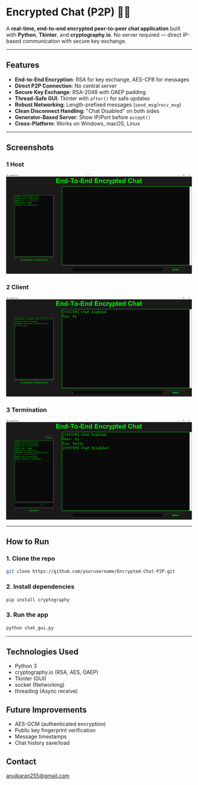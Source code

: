 # Encrypted Chat (P2P) 🔐💬

A **real-time, end-to-end encrypted peer-to-peer chat application** built with **Python**, **Tkinter**, and **cryptography.io**. No server required — direct IP-based communication with secure key exchange.

---

## Features

- **End-to-End Encryption**: RSA for key exchange, AES-CFB for messages
- **Direct P2P Connection**: No central server
- **Secure Key Exchange**: RSA-2048 with OAEP padding
- **Thread-Safe GUI**: Tkinter with `after()` for safe updates
- **Robust Networking**: Length-prefixed messages (`send_msg`/`recv_msg`)
- **Clean Disconnect Handling**: "Chat Disabled" on both sides
- **Generator-Based Server**: Show IP/Port before `accept()`
- **Cross-Platform**: Works on Windows, macOS, Linux

---

## Screenshots

### 1 Host
![image](https://github.com/anujkaran027/P2P-Encrypted-Chat/blob/12814e88958b6a79ddb47325476b64cf6d6130b6/screenshots/host.png)

### 2 Client
![image](https://github.com/anujkaran027/P2P-Encrypted-Chat/blob/12814e88958b6a79ddb47325476b64cf6d6130b6/screenshots/client.png)

### 3 Termination
![image](https://github.com/anujkaran027/P2P-Encrypted-Chat/blob/12814e88958b6a79ddb47325476b64cf6d6130b6/screenshots/terminated.png)

---

## How to Run

### 1. Clone the repo
```bash
git clone https://github.com/yourusername/Encrypted-Chat-P2P.git
```

### 2. Install dependencies
```bash
pip install cryptography
```

### 3. Run the app
```bash
python chat_gui.py
```

---

## Technologies Used

* Python 3
* cryptography.io (RSA, AES, OAEP)
* Tkinter (GUI)
* socket (Networking)
* threading (Async receive)

## Future Improvements

- AES-GCM (authenticated encryption)
- Public key fingerprint verification
- Message timestamps
- Chat history save/load

## Contact

anujkaran255@gmail.com
